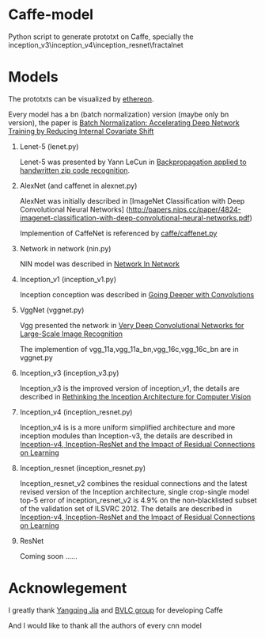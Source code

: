 # Caffe-model
Python script to generate prototxt on Caffe, specially the inception_v3\inception_v4\inception_resnet\fractalnet

# Models

The prototxts can be visualized by [ethereon](http://ethereon.github.io/netscope/quickstart.html).

Every model has a bn (batch normalization) version (maybe only bn version), the paper is [Batch Normalization: Accelerating Deep Network Training by Reducing Internal Covariate Shift](http://arxiv.org/pdf/1502.03167v3)

1. Lenet-5 (lenet.py)
 
   Lenet-5 was presented by Yann LeCun in [Backpropagation applied to handwritten zip code recognition](http://www.ics.uci.edu/~welling/teaching/273ASpring09/lecun-89e.pdf).


2. AlexNet (and caffenet in alexnet.py)
  
   AlexNet was initially described in [ImageNet Classification with Deep Convolutional
Neural Networks] (http://papers.nips.cc/paper/4824-imagenet-classification-with-deep-convolutional-neural-networks.pdf)

   Implemention of CaffeNet is referenced by [caffe/caffenet.py](https://github.com/BVLC/caffe/blob/master/examples/pycaffe/caffenet.py)
   
   
3. Network in network (nin.py)
 
   NIN model was described in [Network In Network](http://arxiv.org/pdf/1312.4400v3)


4. Inception_v1 (inception_v1.py)

   Inception conception was described in [Going Deeper with Convolutions](http://arxiv.org/pdf/1409.4842v1)
   
5. VggNet (vggnet.py)

   Vgg presented the network in [Very Deep Convolutional Networks for Large-Scale Image Recognition](http://arxiv.org/pdf/1409.1556v6)
   
   The implemention of vgg_11a,vgg_11a_bn,vgg_16c,vgg_16c_bn are in vggnet.py
   
6. Inception_v3 (inception_v3.py)
 
   Inception_v3 is the improved version of inception_v1, the details are described in [Rethinking the Inception Architecture for Computer Vision](http://arxiv.org/pdf/1512.00567v3)

7. Inception_v4 (inception_resnet.py)

   Inception_v4 is is a more uniform simplified architecture and more inception modules than Inception-v3, the details are described in [Inception-v4, Inception-ResNet and the Impact of Residual Connections on Learning](http://arxiv.org/pdf/1602.07261.pdf)

8. Inception_resnet (inception_resnet.py)
 
   Inception_resnet_v2 combines the residual connections and the latest revised version of the Inception architecture, single crop-single model top-5 error of inception_resnet_v2 is 4.9% on the non-blacklisted subset of the validation set of ILSVRC 2012. The details are described in [Inception-v4, Inception-ResNet and the Impact of Residual Connections on Learning](http://arxiv.org/pdf/1602.07261.pdf)

9. ResNet

   Coming soon ......

# Acknowlegement

I greatly thank [Yangqing Jia](https://github.com/Yangqing) and [BVLC group](https://www.github.com/BVLC/caffe) for developing Caffe

And I would like to thank all the authors of every cnn model

